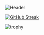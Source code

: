 ![Header](https://user-images.githubusercontent.com/47968994/178774440-d6680064-0263-429e-955b-a86d5e7c3fdf.png)



[![GitHub Streak](http://github-readme-streak-stats.herokuapp.com?user=duynguyen242&theme=monokai-metallian)](https://git.io/streak-stats)


[![trophy](https://github-profile-trophy.vercel.app/?username=duynguyen242&theme=gruvbox)](https://github.com/ryo-ma/github-profile-trophy)


